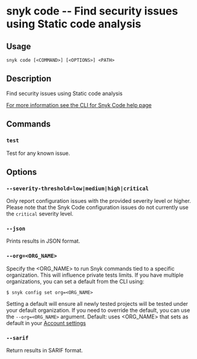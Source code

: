 # snyk code -- Find security issues using Static code analysis

## Usage

`snyk code [<COMMAND>] [<OPTIONS>] <PATH>`

## Description

Find security issues using Static code analysis

[For more information see the CLI for Snyk Code help page](https://docs.snyk.io/snyk-code/cli-for-snyk-code)

## Commands

### `test`

Test for any known issue.

## Options

### `--severity-threshold=low|medium|high|critical`

Only report configuration issues with the provided severity level or higher. Please note that the Snyk Code configuration issues do not currently use the `critical` severity level.

### `--json`

Prints results in JSON format.

### `--org=<ORG_NAME>`

Specify the <ORG_NAME> to run Snyk commands tied to a specific organization. This will influence private tests limits.
If you have multiple organizations, you can set a default from the CLI using:

`$ snyk config set org=<ORG_NAME>`

Setting a default will ensure all newly tested projects will be tested
under your default organization. If you need to override the default, you can use the `--org=<ORG_NAME>` argument.
Default: uses <ORG_NAME> that sets as default in your [Account settings](https://app.snyk.io/account)

### `--sarif`

Return results in SARIF format.
